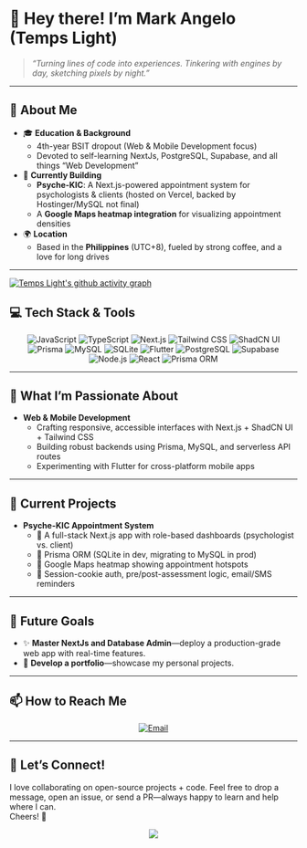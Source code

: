 <!--
**TempsLight/TempsLight** is a ✨ special ✨ repository because its README appears on your GitHub profile.
-->

# 👋 Hey there! I’m Mark Angelo (Temps Light)

> _“Turning lines of code into experiences. Tinkering with engines by day, sketching pixels by night.”_

---

<!-- <p align="center">
  <img alig src="https://github-profile-trophy.vercel.app/?username=TempsLight&theme=onedark&column=-1" />
</p> -->

## 🌱 About Me

- 🎓 **Education & Background**
  - 4th-year BSIT dropout (Web & Mobile Development focus)
  - Devoted to self-learning NextJs, PostgreSQL, Supabase, and all things “Web Development”
- 🔭 **Currently Building**
  - **Psyche-KIC**: A Next.js-powered appointment system for psychologists & clients (hosted on Vercel, backed by Hostinger/MySQL not final)
  - A **Google Maps heatmap integration** for visualizing appointment densities
- 🌍 **Location**
  - Based in the **Philippines** (UTC+8), fueled by strong coffee, and a love for long drives

---

[![Temps Light's github activity graph](https://github-readme-activity-graph.vercel.app/graph?username=TempsLight&theme=react)](https://github.com/ashutosh00710/github-readme-activity-graph)

## 💻 Tech Stack & Tools

<div align="center">
  <img src="https://img.shields.io/badge/JavaScript-yellow?logo=javascript&logoColor=black" alt="JavaScript" />  
  <img src="https://img.shields.io/badge/TypeScript-blue?logo=typescript&logoColor=white" alt="TypeScript" />  
  <img src="https://img.shields.io/badge/Next.js-black?logo=next.js&logoColor=white" alt="Next.js" />  
  <img src="https://img.shields.io/badge/Tailwind_CSS-teal?logo=tailwind-css&logoColor=white" alt="Tailwind CSS" />  
  <img src="https://img.shields.io/badge/ShadCN_UI-gray?logo=react&logoColor=white" alt="ShadCN UI" />  
  <img src="https://img.shields.io/badge/Prisma-blue?logo=prisma&logoColor=white" alt="Prisma" />  
  <img src="https://img.shields.io/badge/MySQL-blue?logo=mysql&logoColor=white" alt="MySQL" />  
  <img src="https://img.shields.io/badge/SQLite-dark?logo=sqlite&logoColor=white" alt="SQLite" />  
  <img src="https://img.shields.io/badge/Flutter-blue?logo=flutter&logoColor=white" alt="Flutter" />  
  <img src="https://img.shields.io/badge/PostgreSQL-blue?logo=postgresql&logoColor=white" alt="PostgreSQL" />  
  <img src="https://img.shields.io/badge/Supabase-blue?logo=supabase&logoColor=white" alt="Supabase" />  
  <img src="https://img.shields.io/badge/Node.js-green?logo=node.js&logoColor=white" alt="Node.js" />  
  <img src="https://img.shields.io/badge/React-blue?logo=react&logoColor=white" alt="React" />  
  <img src="https://img.shields.io/badge/Prisma_ORM-blue?logo=prisma&logoColor=white" alt="Prisma ORM" />  
</div>

---

## 🚀 What I’m Passionate About

- **Web & Mobile Development**
  - Crafting responsive, accessible interfaces with Next.js + ShadCN UI + Tailwind CSS
  - Building robust backends using Prisma, MySQL, and serverless API routes
  - Experimenting with Flutter for cross-platform mobile apps

---

## 🔭 Current Projects

- **Psyche-KIC Appointment System**
  - 📌 A full-stack Next.js app with role-based dashboards (psychologist vs. client)
  - 📌 Prisma ORM (SQLite in dev, migrating to MySQL in prod)
  - 📌 Google Maps heatmap showing appointment hotspots
  - 📌 Session-cookie auth, pre/post-assessment logic, email/SMS reminders

---

## 🎯 Future Goals

- ✨ **Master NextJs and Database Admin**—deploy a production-grade web app with real-time features.
- 🎨 **Develop a portfolio**—showcase my personal projects.

---

## 📫 How to Reach Me

<div align="center">
 <a href="mailto:deguzman.markangelo.b@gmail.com">
  <img
    src="https://img.shields.io/badge/Email-D14836?logo=gmail&logoColor=white"
    alt="Email"
  />
</a>
</div>

---

## 🌟 Let’s Connect!

I love collaborating on open-source projects + code. Feel free to drop a message, open an issue, or send a PR—always happy to learn and help where I can.  
Cheers! 🚀

<p align="center">
  <img src="https://capsule-render.vercel.app/api?type=waving&color=gradient&height=60&section=footer"/>
</p>
